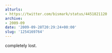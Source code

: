 ```yaml
---
alturls:
- https://twitter.com/bismark/status/4451821120
archive:
- 2009-09
date: '2009-09-28T20:29:24+00:00'
slug: '1254169764'
---
```


completely lost.

